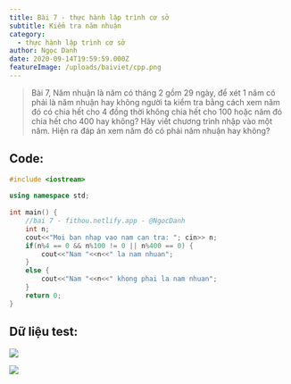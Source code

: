 ```yaml
---
title: Bài 7 - thực hành lập trình cơ sở
subtitle: Kiểm tra năm nhuận
category:
  - thực hành lập trình cơ sở
author: Ngọc Danh
date: 2020-09-14T19:59:59.000Z
featureImage: /uploads/baiviet/cpp.png
---
```


> Bài 7, Năm nhuận là năm có tháng 2 gồm 29 ngày, để xét 1 năm có phải là năm nhuận hay không người ta kiểm tra bằng cách xem năm đó có chia hết cho 4 đồng thời không chia hết cho 100 hoặc năm đó chia hết cho 400 hay không? Hãy viết chương trình nhập vào một năm. Hiện ra đáp án xem năm đó có phải năm nhuận hay không?

## Code:  

```c++
#include <iostream>
 
using namespace std;
 
int main() {
	//bai 7 - fithou.netlify.app - @NgocDanh
	int n;
	cout<<"Moi ban nhap vao nam can tra: "; cin>> n;
	if(n%4 == 0 && n%100 != 0 || n%400 == 0) {
		cout<<"Nam "<<n<<" la nam nhuan";
	}
	else {
		cout<<"Nam "<<n<<" khong phai la nam nhuan";
	}
	return 0;
}
```

## Dữ liệu test:  

[![](https://1.bp.blogspot.com/-av7fSvT7bPM/XhjcX5w-aGI/AAAAAAAAb34/XnTnYPqfG-4HG0JyYICUomFYhXzvspxNgCLcBGAsYHQ/s1600/b71.png)](https://1.bp.blogspot.com/-av7fSvT7bPM/XhjcX5w-aGI/AAAAAAAAb34/XnTnYPqfG-4HG0JyYICUomFYhXzvspxNgCLcBGAsYHQ/s1600/b71.png)

[![](https://1.bp.blogspot.com/-gniqqUf9A9M/XhjcXxsLHHI/AAAAAAAAb38/LqxgwiF4RUst2sXtbRVHpDRwjexrlYvkwCLcBGAsYHQ/s1600/b72.png)](https://1.bp.blogspot.com/-gniqqUf9A9M/XhjcXxsLHHI/AAAAAAAAb38/LqxgwiF4RUst2sXtbRVHpDRwjexrlYvkwCLcBGAsYHQ/s1600/b72.png)